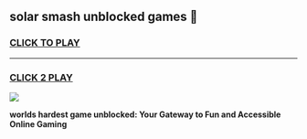 
## solar smash unblocked games 👋
<h3>
<a href="https://premium.freeplayer.one?title=solar_smash_unblocked_games&ref=13F">CLICK TO PLAY</a></h3>
<hr>

<h3>
<a href="https://premium.freeplayer.one?title=solar_smash_unblocked_games&ref=13F">CLICK 2 PLAY</a>
  
</h3>

<a href="https://premium.freeplayer.one?title=solar_smash_unblocked_games&ref=12F/"><img src="https://clearcache.store/games.png"></a>


**worlds hardest game unblocked: Your Gateway to Fun and Accessible Online Gaming**
